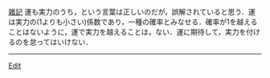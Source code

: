 ---
---
[雑記](/雑記)
運も実力のうち，という言葉は正しいのだが，誤解されていると思う．運は実力の(1よりも小さい)係数であり，一種の確率とみなせる．確率が1を越えることはないように，運で実力を越えることは，ない．運に期待して，実力を付けるのを怠ってはいけない．

----
[Edit](https://github.com/vitroid/vitroid.github.io/edit/master/MD/運も実力のうち?.md)
